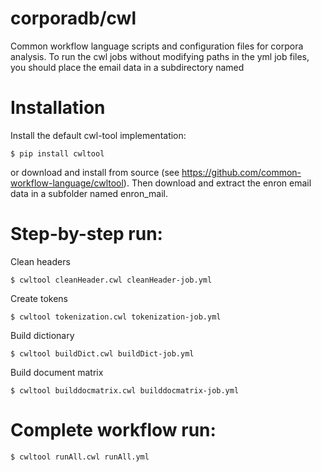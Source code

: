 # corporadb/cwl

Common workflow language scripts and configuration files for corpora analysis. To run the cwl jobs without modifying paths in the yml job files, you should place the email data in a
subdirectory named

# Installation

Install the default cwl-tool implementation:

```shell
$ pip install cwltool
```

or download and install from source (see https://github.com/common-workflow-language/cwltool). Then download and extract the enron email
data in a subfolder named enron\_mail.

# Step-by-step run:

Clean headers
```shell
$ cwltool cleanHeader.cwl cleanHeader-job.yml
```

Create tokens
```shell
$ cwltool tokenization.cwl tokenization-job.yml
```

Build dictionary
```shell
$ cwltool buildDict.cwl buildDict-job.yml
```

Build document matrix
```shell
$ cwltool builddocmatrix.cwl builddocmatrix-job.yml
```

# Complete workflow run:

```shell
$ cwltool runAll.cwl runAll.yml
```
